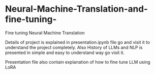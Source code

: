 # Neural-Machine-Translation-and-fine-tuning-
Fine tuning Neural Machine Translation 

Details of project is explained in presentation.ipynb file go and visit it to understand the project completely. Also History of LLMs and NLP is presented in simple and easy to understand way go visit it. 

Presentation file also contain explanation of how to fine tune LLM using LoRA
